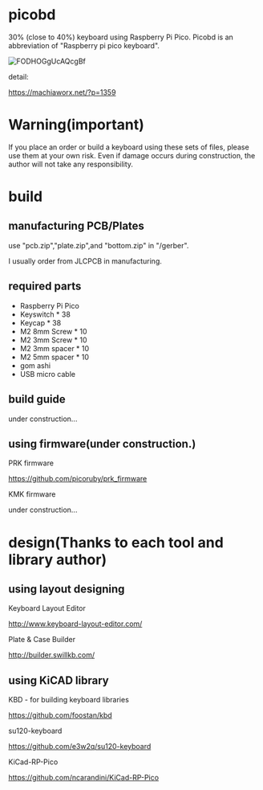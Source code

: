 # picobd
30% (close to 40%) keyboard using Raspberry Pi Pico.
Picobd is an abbreviation of "Raspberry pi pico keyboard".

![FODHOGgUcAQcgBf](https://user-images.githubusercontent.com/3206839/159047379-3be846b2-a4b5-4de6-aaa6-0eb9a9ef6b80.jpg)

detail:

https://machiaworx.net/?p=1359
 
# Warning(important)

If you place an order or build a keyboard using these sets of files, please use them at your own risk.
Even if damage occurs during construction, the author will not take any responsibility. 

# build 

## manufacturing PCB/Plates

use "pcb.zip","plate.zip",and "bottom.zip" in "/gerber".

I usually order from JLCPCB in manufacturing.

## required parts

* Raspberry Pi Pico
* Keyswitch * 38
* Keycap * 38
* M2 8mm Screw * 10
* M2 3mm Screw * 10
* M2 3mm spacer * 10
* M2 5mm spacer * 10
* gom ashi
* USB micro cable

## build guide

under construction...

## using firmware(under construction.)

PRK firmware

https://github.com/picoruby/prk_firmware

[layout]:http://www.keyboard-layout-editor.com/##@@=q&=w&=e&=r&=t&_x:0.5&c=%23eb8da9&w:1.25&h:3%3B&=raspi%20pico&_c=%23cccccc%3B&=y&=u&=i&=o&_w:1.25%3B&=p%3B&@_w:1.25%3B&=a&=s&=d&=f&=g&_x:1.75%3B&=h&=j&=k&=l&=shift%3B&@_w:1.5%3B&=z%2F%2Fshift&=x&=c&=v&=b&_x:1.75%3B&=n&=m&=up&_w:1.75%3B&=enter%3B&@_x:0.25&w:1.25%3B&=os&_w:1.25%3B&=alt&_w:1.25%3B&=ctrl&_w:1.75%3B&=spc&_w:1.75%3B&=spc&_w:1.25%3B&=ctrl&=left&=down&=right/

KMK firmware

under construction...

# design(Thanks to each tool and library author)

## using layout designing

Keyboard Layout Editor

http://www.keyboard-layout-editor.com/

Plate & Case Builder

http://builder.swillkb.com/

##  using KiCAD library

KBD - for building keyboard libraries

https://github.com/foostan/kbd

su120-keyboard

https://github.com/e3w2q/su120-keyboard

KiCad-RP-Pico

https://github.com/ncarandini/KiCad-RP-Pico


